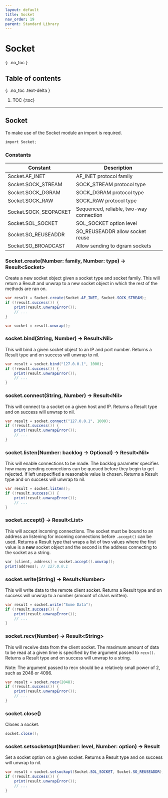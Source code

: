 ```yaml
---
layout: default
title: Socket
nav_order: 19
parent: Standard Library
---
```


# Socket
{: .no_toc }

## Table of contents
{: .no_toc .text-delta }

1. TOC
{:toc}

---

## Socket

To make use of the Socket module an import is required.

```cs
import Socket;
```

### Constants

| Constant              | Description                             |
| --------------------- | --------------------------------------- |
| Socket.AF_INET        | AF_INET protocol family                 |
| Socket.SOCK_STREAM    | SOCK_STREAM protocol type               |
| Socket.SOCK_DGRAM     | SOCK_DGRAM protocol type                |
| Socket.SOCK_RAW       | SOCK_RAW protocol type                  |
| Socket.SOCK_SEQPACKET | Sequenced, reliable, two-way connection |
| Socket.SOL_SOCKET     | SOL_SOCKET option level                 |
| Socket.SO_REUSEADDR   | SO_REUSEADDR allow socket reuse         |
| Socket.SO_BROADCAST   | Allow sending to dgram sockets          |

### Socket.create(Number: family, Number: type) -> Result\<Socket>

Create a new socket object given a socket type and socket family.
This will return a Result and unwrap to a new socket object in which the rest of the methods are ran on.

```cs
var result = Socket.create(Socket.AF_INET, Socket.SOCK_STREAM);
if (!result.success()) {
    print(result.unwrapError());
    // ...
}

var socket = result.unwrap();
```

### socket.bind(String, Number) -> Result\<Nil>

This will bind a given socket object to an IP and port number.
Returns a Result type and on success will unwrap to nil.

```cs
var result = socket.bind("127.0.0.1", 1000);
if (!result.success()) {
    print(result.unwrapError());
    // ...
}
```

### socket.connect(String, Number) -> Result\<Nil>

This will connect to a socket on a given host and IP.
Returns a Result type and on success will unwrap to nil.

```cs
var result = socket.connect("127.0.0.1", 1000);
if (!result.success()) {
    print(result.unwrapError());
    // ...
}
```

### socket.listen(Number: backlog -> Optional) -> Result\<Nil>

This will enable connections to be made. The backlog parameter specifies how many
pending connections can be queued before they begin to get rejected. If left unspecified
a reasonable value is chosen. 
Returns a Result type and on success will unwrap to nil.

```cs
var result = socket.listen();
if (!result.success()) {
    print(result.unwrapError());
    // ...
}
```

### socket.accept() -> Result\<List>

This will accept incoming connections. The socket must be bound to an address an listening for incoming connections before
`.accept()` can be used.
Returns a Result type that wraps a list of two values where the first value is a **new** socket object and the second 
is the address connecting to the socket as a string.

```cs
var [client, address] = socket.accept().unwrap();
print(address); // 127.0.0.1
```

### socket.write(String) -> Result\<Number>

This will write data to the remote client socket.
Returns a Result type and on success will unwrap to a number (amount of chars written).

```cs
var result = socket.write("Some Data");
if (!result.success()) {
    print(result.unwrapError());
    // ...
}
```

### socket.recv(Number) -> Result\<String>

This will receive data from the client socket. The maximum amount of data to be read at a given
time is specified by the argument passed to `recv()`. 
Returns a Result type and on success will unwrap to a string.

Note: The argument passed to recv should be a relatively small power of 2, such as 2048 or 4096.

```cs
var result = socket.recv(2048);
if (!result.success()) {
    print(result.unwrapError());
    // ...
}
```

### socket.close()

Closes a socket.

```cs
socket.close();
```

### socket.setsocketopt(Number: level, Number: option) -> Result

Set a socket option on a given socket.
Returns a Result type and on success will unwrap to nil.

```cs
var result = socket.setsockopt(Socket.SOL_SOCKET, Socket.SO_REUSEADDR);
if (!result.success()) {
    print(result.unwrapError());
    // ...
}
```

